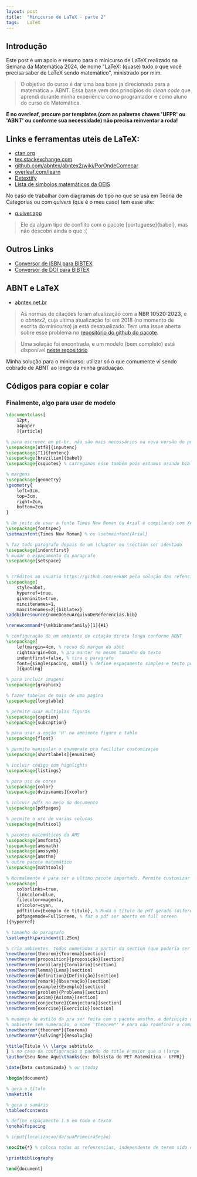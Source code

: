 ```yaml
---
layout: post
title:  "Minicurso de LaTeX - parte 2"
tags:   LaTeX
---
```


## Introdução

Este post é um apoio e resumo para o minicurso de LaTeX realizado na Semana da Matemática 2024, de nome "LaTeX: (quase) tudo o que você precisa saber de LaTeX sendo matemático", ministrado por mim.

> O objetivo do curso é dar uma boa base ja direcionada para a matemática + ABNT. Essa base vem dos princípios do *clean code* que aprendi durante minha experiência como programador e como aluno do curso de Matemática.

**E no overleaf, procure por templates (com as palavras chaves 'UFPR' ou 'ABNT' ou conforme sua necessidade) não precisa reinventar a roda!**

## Links e ferramentas uteis de LaTeX:

- [ctan.org](https://ctan.org)
- [tex.stackexchange.com](https://tex.stackexchange.com)
- [github.com/abntex/abntex2/wiki/PorOndeComecar](https://github.com/abntex/abntex2/wiki/PorOndeComecar)
- [overleaf.com/learn](https://www.overleaf.com/learn)
- [Detextify](https://detexify.kirelabs.org/classify.html)
- [Lista de simbolos matemáticos da OEIS](https://oeis.org/wiki/List_of_LaTeX_mathematical_symbols)

No caso de trabalhar com diagramas do tipo no que se usa em Teoria de Categorias ou com *quivers* (que é o meu caso) tem esse site:

- [q.uiver.app](https://q.uiver.app)

> Ele da algum tipo de conflito com o pacote [portuguese]{babel}, mas não descobri ainda o que :(

## Outros Links

- [Conversor de ISBN para BIBTEX](https://www.bibtex.com/c/isbn-to-bibtex-converter/)
- [Conversor de DOI para BIBTEX](https://www.bibtex.com/c/doi-to-bibtex-converter/)

## ABNT e LaTeX

- [abntex.net.br](https://www.abntex.net.br)

> As normas de citações foram atualização com a **NBR 10520:2023**, e o *abntex2*, cuja ultima atualização foi em 2018 (no momento de escrita do minicurso) ja está desatualizado. Tem uma issue aberta sobre esse problema no [repositório do github do pacote](https://github.com/abntex/abntex2/issues/260).

> Uma solução foi encontrada, e um modelo (bem completo) está disponível [neste repositório](https://github.com/eekBR/ufpr-abntex2)

Minha solução para o minicurso: utilizar só o que comumente vi sendo cobrado de ABNT ao longo da minha graduação.

## Códigos para copiar e colar

### Finalmente, algo para usar de modelo

```latex
\documentclass[
    12pt,
    a4paper
    ]{article}

% para escrever em pt-br, não são mais necessários na nova versão do pdfLaTeX, mas nao machuca deixar.
\usepackage[utf8]{inputenc}
\usepackage[T1]{fontenc}
\usepackage[brazilian]{babel}
\usepackage{csquotes} % carregamos esse também pois estamos usando biblatex

% margens
\usepackage{geometry}
\geometry{
    left=3cm,
    top=3cm,
    right=2cm,
    bottom=2cm
}

% Um jeito de usar a fonte Times New Roman ou Arial é compilando com XeLaTeX (nesse caso, deve retirar o inputenc):
\usepackage{fontspec}
\setmainfont{Times New Roman} % ou \setmainfont{Arial} 

% faz todo paragrafo depois de um \chapter ou \section ser identado
\usepackage{indentfirst}
% mudar o espaçamento do paragrafo
\usepackage{setspace}


% créditos ao usuario https://github.com/eekBR pela solução das refencias e citações para a NBR 10520:2023
\usepackage[
    style=abnt,
    hyperref=true,
    giveninits=true,
    mincitenames=1,
    maxcitenames=2]{biblatex}    
\addbibresource{nomeDoSeuArquivoDeReferencias.bib}

\renewcommand*{\mkbibnamefamily}[1]{#1}

% configuração de um ambiente de citação direta longa conforme ABNT
\usepackage[
    leftmargin=4cm, % recuo de margem da abnt
    rightmargin=0cm, % pra manter no mesmo tamanho do texto
    indentfirst=false, % tira o paragrafo
    font={singlespacing, small} % define espaçamento simples e texto pequeno
    ]{quoting}

% para incluir imagens
\usepackage{graphicx}

% fazer tabelas de mais de uma pagina
\usepackage{longtable}

% permite usar multiplas figuras
\usepackage{caption}
\usepackage{subcaption}

% para usar a opção 'H' no ambiente figure e table
\usepackage{float}

% permite manipular o enumerate pra facilitar customização
\usepackage[shortlabels]{enumitem}

% incluir código com highlights
\usepackage{listings}

% para uso de cores
\usepackage{color}
\usepackage[dvipsnames]{xcolor}

% inlcuir pdfs no meio do documento
\usepackage{pdfpages}

% permite o uso de varias colunas
\usepackage{multicol}

% pacotes matemáticos da AMS
\usepackage{amsfonts}
\usepackage{amsmath}
\usepackage{amssymb}
\usepackage{amsthm}
% outro pacote matemático
\usepackage{mathtools} 

% Normalmente é para ser o ultimo pacote importado. Permite customizar hiperlinks. ELe permite fazer a \tableofcontents com links
\usepackage[
    colorlinks=true,
    linkcolor=blue,
    filecolor=magenta,      
    urlcolor=cyan,
    pdftitle={Exemplo de titulo}, % Muda o titulo do pdf gerado (diferente do nome do arquivo)
    pdfpagemode=FullScreen, % faz o pdf ser aberto em full screen
]{hyperref}

% tamanho do paragrafo
\setlength\parindent{1.25cm}

% cria ambientes, todos numerados a partir da section (que poderia ser chapter também)
\newtheorem{theorem}{Teorema}[section]
\newtheorem{proposition}{proposição}[section]
\newtheorem{corollary}{Corolário}[section]
\newtheorem{lemma}{Lema}[section]
\newtheorem{definition}{Definição}[section]
\newtheorem{remark}{Observação}[section]
\newtheorem{example}{Exemplo}[section]
\newtheorem{problem}{Problema}[section]
\newtheorem{axiom}{Axioma}[section]
\newtheorem{conjecture}{Conjectura}[section]
\newtheorem{exercise}{Exercício}[section]

% mudança de estilo da pra ser feita com o pacote amsthm, e definição de ambiente sem numeração também
% ambiente sem numeração, o nome 'theorem*' é para não redefinir o comando 'theorem' o 'solving*' é para manter o mesmo padrão e ambos estarem em conformidade com align* e equation*
\newtheorem*{theorem*}{Teorema}
\newtheorem*{solving*}{Resolução}

\title{Titulo \\ \large subtitulo
} % no caso da configuração o padrão do title é maior que o \large
\author{Seu Nome Aqui\thanks{ex: Bolsista do PET Matemática - UFPR}}

\date{Data customizada} % ou \today

\begin{document}

% gera o título
\maketitle

% gera o sumário
\tableofcontents

% define espaçamento 1.5 em todo o texto
\onehalfspacing

% input{localizacao/da/suaPrimeiraSeção}

\nocite{*} % coloca todas as refenrencias, independente de terem sido citadas ou não no texto

\printbibliography

\end{document}
```